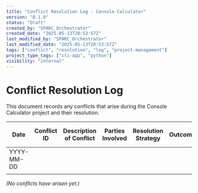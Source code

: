 ```yaml
---
title: "Conflict Resolution Log - Console Calculator"
version: "0.1.0"
status: "Draft"
created_by: "SPARC_Orchestrator"
created_date: "2025-05-13T20:53:57Z"
last_modified_by: "SPARC_Orchestrator"
last_modified_date: "2025-05-13T20:53:57Z"
tags: ["conflict", "resolution", "log", "project-management"]
project_type_tags: ["cli-app", "python"]
visibility: "internal"
---
```


# Conflict Resolution Log

This document records any conflicts that arise during the Console Calculator project and their resolution.

| Date       | Conflict ID | Description of Conflict | Parties Involved | Resolution Strategy | Outcome | Mediator Involved (if any) |
|------------|-------------|-------------------------|------------------|---------------------|---------|----------------------------|
| YYYY-MM-DD |             |                         |                  |                     |         |                            |
|            |             |                         |                  |                     |         |                            |

*(No conflicts have arisen yet.)*